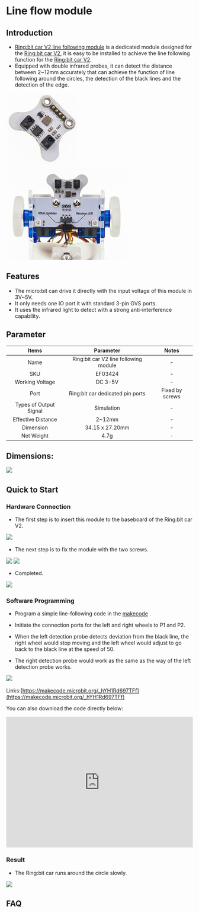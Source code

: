 # Line flow module

## Introduction

- [Ring:bit car V2 line following module](https://www.elecfreaks.com/ring-bit-car-accessories-sonar-bit-tracking-module-and-led-light-bar.html) is a dedicated module designed for the [Ring:bit car V2](https://www.elecfreaks.com/ring-bit-car-v2-for-micro-bit.html), it is easy to be installed to achieve the line following function for the [Ring:bit car V2](https://www.elecfreaks.com/ring-bit-car-v2-for-micro-bit.html). 
- Equipped with double infrared probes, it can detect the distance between 2~12mm accurately that can achieve the function of line following around the circles, the detection of the black lines and the detection of the edge.

 ![](https://raw.githubusercontent.com/elecfreaks/learn-cn/master/microbitKit/ring_bit_v2/images/ring_bit_v2_line_01.jpg)![](https://raw.githubusercontent.com/elecfreaks/learn-cn/master/microbitKit/ring_bit_v2/images/ring_bit_v2_line_02.jpg)

## Features

- The micro:bit can drive it directly with the input voltage of this module in 3V~5V.
- It only needs one IO port it with standard 3-pin GVS ports.
- It uses the infrared light to detect with a strong anti-interference capability.

## Parameter


 Items | Parameter | Notes 
 :-: | :-: |:-:
 Name |Ring:bit car V2 line following module|-
 SKU|EF03424|-
 Working Voltage |DC 3-5V|-
 Port |Ring:bit car dedicated pin ports|Fixed by screws
 Types of Output Signal |Simulation|-
 Effective Distance |2~12mm|-
 Dimension |34.15 x 27.20mm|-
 Net Weight |4.7g|-


## Dimensions:


 ![](https://raw.githubusercontent.com/elecfreaks/learn-cn/master/microbitKit/ring_bit_v2/images/ring_bit_v2_line_03.png)


## Quick to Start

### Hardware Connection  

- The first step is to insert this module to the baseboard of the Ring:bit car V2.

 ![](https://raw.githubusercontent.com/elecfreaks/learn-cn/master/microbitKit/ring_bit_v2/images/ring_bit_v2_line_04.gif)

- The next step is to fix the module with the two screws.

![](https://raw.githubusercontent.com/elecfreaks/learn-cn/master/microbitKit/ring_bit_v2/images/ring_bit_v2_line_05.gif) ![](https://raw.githubusercontent.com/elecfreaks/learn-cn/master/microbitKit/ring_bit_v2/images/ring_bit_v2_line_06.gif)

- Completed.

![](https://raw.githubusercontent.com/elecfreaks/learn-cn/master/microbitKit/ring_bit_v2/images/ring_bit_v2_line_07.jpg)

### Software Programming  


- Program a simple line-following code in the [makecode](https://makecode.microbit.org/) .

- Initiate the connection ports for the left and right wheels to P1 and P2.

- When the left detection probe detects deviation from the black line, the right wheel would stop moving and the left wheel would adjust to go back to the black line at the speed of 50.

- The right detection probe would work as the same as the way of the left detection probe works.

![](https://raw.githubusercontent.com/elecfreaks/learn-cn/master/microbitKit/ring_bit_v2/images/ring_bit_v2_line_08.png)

 Links:[https://makecode.microbit.org/_hYH1Rd697TFf](https://makecode.microbit.org/_hYH1Rd697TFf)

You can also download the code directly below:

 <div style="position:relative;height:0;padding-bottom:70%;overflow:hidden;"><iframe style="position:absolute;top:0;left:0;width:100%;height:100%;" src="https://makecode.microbit.org/#pub:_hYH1Rd697TFf" frameborder="0" sandbox="allow-popups allow-forms allow-scripts allow-same-origin"></iframe></div>

### Result

- The Ring:bit car runs around the circle slowly.

![](https://raw.githubusercontent.com/elecfreaks/learn-cn/master/microbitKit/ring_bit_v2/images/ring_bit_v2_line_09.gif)

## FAQ

